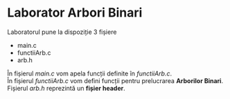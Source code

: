 
# **Laborator Arbori Binari**

Laboratorul pune la dispoziție 3 fișiere
<ul>
  <li>main.c</li>
  <li>functiiArb.c</li>
  <li>arb.h</li>
</ul>

În fișierul *main.c* vom apela funcții definite în *functiiArb.c*.<br>
În fișierul *functiiArb.c* vom defini funcții pentru prelucrarea **Arborilor Binari**.<br>
Fișierul *arb.h* reprezintă un **fișier header**.
